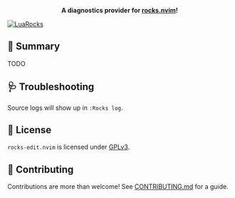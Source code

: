 <!-- markdownlint-disable -->
<div align="center">
  <p>
    <strong>
      A diagnostics provider for  <a href="https://github.com/nvim-neorocks/rocks.nvim/">rocks.nvim</a>!
    </strong>
  </p>
</div>
<!-- markdownlint-restore -->

[![LuaRocks][luarocks-shield]][luarocks-url]

## :star2: Summary

TODO

## :stethoscope: Troubleshooting

Source logs will show up in `:Rocks log`.

## :book: License

`rocks-edit.nvim` is licensed under [GPLv3](./LICENSE).

## :green_heart: Contributing

Contributions are more than welcome!
See [CONTRIBUTING.md](./CONTRIBUTING.md) for a guide.

[luarocks-shield]: https://img.shields.io/luarocks/v/neorocks/rocks-edit.nvim?logo=lua&color=purple&style=for-the-badge
[luarocks-url]: https://luarocks.org/modules/neorocks/rocks-edit.nvim
